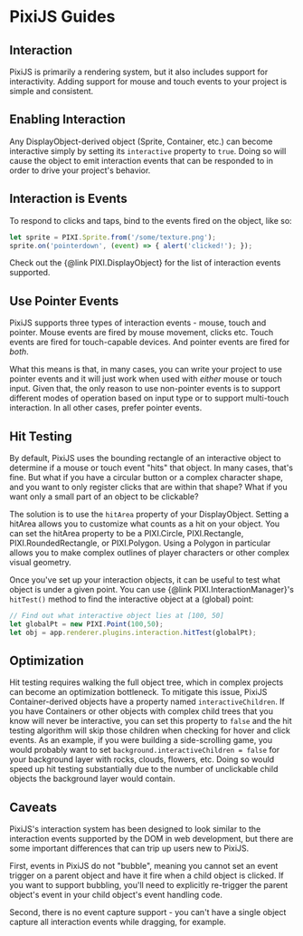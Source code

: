 # PixiJS Guides
## Interaction

PixiJS is primarily a rendering system, but it also includes support for interactivity.  Adding support for mouse and touch events to your project is simple and consistent.

## Enabling Interaction

Any DisplayObject-derived object (Sprite, Container, etc.) can become interactive simply by setting its `interactive` property to `true`.  Doing so will cause the object to emit interaction events that can be responded to in order to drive your project's behavior.

## Interaction is Events

To respond to clicks and taps, bind to the events fired on the object, like so:

```javascript
let sprite = PIXI.Sprite.from('/some/texture.png');
sprite.on('pointerdown', (event) => { alert('clicked!'); });
```

Check out the {@link PIXI.DisplayObject} for the list of interaction events supported.

## Use Pointer Events

PixiJS supports three types of interaction events - mouse, touch and pointer.  Mouse events are fired by mouse movement, clicks etc.  Touch events are fired for touch-capable devices.  And pointer events are fired for _both_.

What this means is that, in many cases, you can write your project to use pointer events and it will just work when used with _either_ mouse or touch input.  Given that, the only reason to use non-pointer events is to support different modes of operation based on input type or to support multi-touch interaction.  In all other cases, prefer pointer events.

## Hit Testing

By default, PixiJS uses the bounding rectangle of an interactive object to determine if a mouse or touch event "hits" that object.  In many cases, that's fine.  But what if you have a circular button or a complex character shape, and you want to only register clicks that are within that shape?  What if you want only a small part of an object to be clickable?  

The solution is to use the `hitArea` property of your DisplayObject.  Setting a hitArea allows you to customize what counts as a hit on your object.  You can set the hitArea property to be a PIXI.Circle, PIXI.Rectangle, PIXI.RoundedRectangle, or PIXI.Polygon.  Using a Polygon in particular allows you to make complex outlines of player characters or other complex visual geometry.

Once you've set up your interaction objects, it can be useful to test what object is under a given point.  You can use {@link PIXI.InteractionManager}'s `hitTest()` method to find the interactive object at a (global) point:

```javascript
// Find out what interactive object lies at [100, 50]
let globalPt = new PIXI.Point(100,50);
let obj = app.renderer.plugins.interaction.hitTest(globalPt);
```

## Optimization

Hit testing requires walking the full object tree, which in complex projects can become an optimization bottleneck.  To mitigate this issue, PixiJS Container-derived objects have a property named `interactiveChildren`.  If you have Containers or other objects with complex child trees that you know will never be interactive, you can set this property to `false` and the hit testing algorithm will skip those children when checking for hover and click events.  As an example, if you were building a side-scrolling game, you would probably want to set `background.interactiveChildren = false` for your background layer with rocks, clouds, flowers, etc.  Doing so would speed up hit testing substantially due to the number of unclickable child objects the background layer would contain.

## Caveats

PixiJS's interaction system has been designed to look similar to the interaction events supported by the DOM in web development, but there are some important differences that can trip up users new to PixiJS.

First, events in PixiJS do not "bubble", meaning you cannot set an event trigger on a parent object and have it fire when a child object is clicked.  If you want to support bubbling, you'll need to explicitly re-trigger the parent object's event in your child object's event handling code.

Second, there is no event capture support - you can't have a single object capture all interaction events while dragging, for example.

